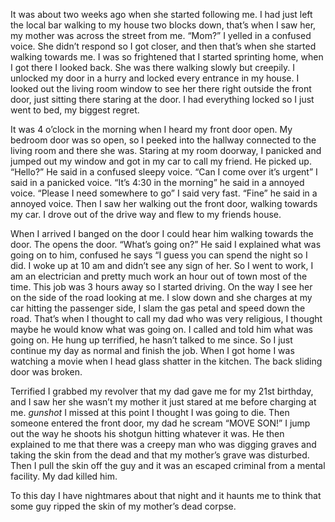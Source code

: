 It was about two weeks ago when she started following me. I had just left the local bar walking to my house two blocks down, that’s when I saw her, my mother was across the street from me. “Mom?” I yelled in a confused voice. She didn’t respond so I got closer, and then that’s when she started walking towards me. I was so frightened that I started sprinting home, when I got there I looked back. She was there walking slowly but creepily. I unlocked my door in a hurry and locked every entrance in my house. I looked out the living room window to see her there right outside the front door, just sitting there staring at the door. I had everything locked so I just went to bed, my biggest regret.


It was 4 o’clock in the morning when I heard my front door open. My bedroom door was so open, so I peeked into the hallway connected to the living room and there she was. Staring at my room doorway, I panicked and jumped out my window and got in my car to call my friend. He picked up. “Hello?” He said in a confused sleepy voice. “Can I come over it’s urgent” I said in a panicked voice. “It’s 4:30 in the morning” he said in a annoyed voice. “Please I need somewhere to go” I said very fast. “Fine” he said in a annoyed voice. Then I saw her walking out the front door, walking towards my car. I drove out of the drive way and flew to my friends house.


When I arrived I banged on the door I could hear him walking towards the door. The opens the door. “What’s going on?” He said I explained what was going on to him, confused he says “I guess you can spend the night so I did. I woke up at 10 am and didn’t see any sign of her. So I went to work, I am an electrician and pretty much work an hour out of town most of the time. This job was 3 hours away so I started driving. On the way I see her on the side of the road looking at me. I slow down and she charges at my car hitting the passenger side, I slam the gas petal and speed down the road. That’s when I thought to call my dad who was very religious, I thought maybe he would know what was going on. I called and told him what was going on. He hung up terrified, he hasn’t talked to me since. So I just continue my day as normal and finish the job. When I got home I was watching a movie when I head glass shatter in the kitchen. The back sliding door was broken.


Terrified I grabbed my revolver that my dad gave me for my 21st birthday, and I saw her she wasn’t my mother it just stared at me before charging at me. *gunshot* I missed at this point I thought I was going to die. Then someone entered the front door, my dad he scream “MOVE SON!” I jump out the way he shoots his shotgun hitting whatever it was. He then explained to me that there was a creepy man who was digging graves and taking the skin from the dead and that my mother’s grave was disturbed. Then I pull the skin off the guy and it was an escaped criminal from a mental facility. My dad killed him.


To this day I have nightmares about that night and it haunts me to think that some guy ripped the skin of my mother’s dead corpse.